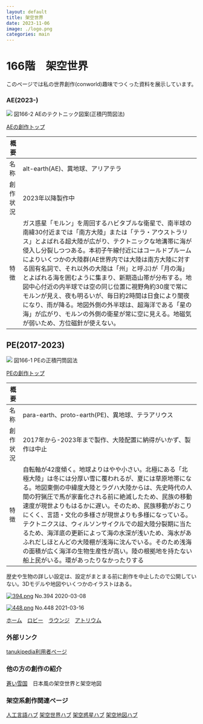 ```yaml
---
layout: default
title: 架空世界
date: 2023-11-06
image: ./logo.png
categories: main
---
```

# 166階　架空世界
このページでは私の世界創作(conworld)趣味でつくった資料を展示しています。

### AE(2023-)
![](assets/AE1.jpg)
図166-2 AEのテクトニック図案(正積円筒図法)

[AEの創作トップ](175)

|概要||
|---|---|
|名称|alt-earth(AE)、異地球、アリアテラ|
|創作状況|2023年以降製作中|
|特徴|ガス惑星「モルン」を周回するハビタブルな衛星で、南半球の南緯30付近までは「南方大陸」または「テラ・アウストラリス」とよばれる超大陸が広がり、テクトニックな地溝帯に海が侵入し分裂しつつある。本初子午線付近にはコールドプルームによりいくつかの大陸群(AE世界内では大陸は南方大陸に対する固有名詞で、それ以外の大陸は「州」と呼ぶ)が「月の海」とよばれる海を囲むように集まり、新期造山帯が分布する。地図中心付近の内半球では空の同じ位置に視野角約30度で常にモルンが見え、夜も明るいが、毎日約2時間は日食により闇夜になり、雨が降る。地図外側の外半球は、超海洋である「星の海」が広がり、モルンの外側の衛星が常に空に見える。地磁気が弱いため、方位磁針が使えない。|

## PE(2017-2023)

![](assets/PE.jpg)
図166-1 PEの正積円筒図法

[PEの創作トップ](179)

|概要||
|---|---|
|名称|para-earth、proto-earth(PE)、異地球、テラアリウス|
|創作状況|2017年から-2023年まで製作、大陸配置に納得がいかず、製作は中止|
|特徴|自転軸が42度傾く。地球よりはやや小さい。北極にある「北極大陸」は冬には分厚い雪に覆われるが、夏には草原地帯になる。地図東側の中緯度大陸とラグハ大陸からは、先史時代の人間の狩猟圧で馬が家畜化される前に絶滅したため、民族の移動速度が現世よりもはるかに遅い。そのため、民族移動がおこりにくく、言語・文化の多様さが現世よりも多様になっている。テクトニクスは、ウィルソンサイクルでの超大陸分裂期に当たるため、海洋底の更新によって海の水深が浅いため、海水があふれだしほとんどの大陸棚が浅海に沈んでいる。そのため浅海の面積が広く海洋の生物生産性が高い。陸の根拠地を持たない船上民がいる。環があったりなかったりする|

歴史や生物の詳しい設定は、設定がまとまる前に創作を中止したので公開していない。3Dモデルや地図やいくつかのイラストはある。

[![394.png](./illusts/394.png)](https://mikanixonable.github.io/5.html?n=394)
No.394 2020-03-08

[![448.png](./illusts/448.png)](https://mikanixonable.github.io/5.html?n=448)
No.448 2021-03-16


[ホーム](./index.html)　[ロビー](144)　[ラウンジ](159)　[アトリウム](160)


### 外部リンク
[tanukipedia利用者ページ](https://tanukipedia.miraheze.org/wiki/%E5%88%A9%E7%94%A8%E8%80%85:Mikanixonable)


### 他の方の創作の紹介
[蒼い雪国](https://kitakami7kouren.jimdofree.com/)　日本風の架空世界と架空地図

### 架空系創作関連ページ
[人工言語ハブ](128)
[架空世界ハブ](166)
[架空惑星ハブ](136)
[架空地図ハブ](162)


